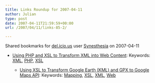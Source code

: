 ```yaml
---
title: Links Roundup for 2007-04-11
author: Julian
type: post
date: 2007-04-11T21:59:59+00:00
url: /2007/04/11/links-85-2/

---
```

Shared bookmarks for [del.icio.us][1] user  [Synesthesia][2] on 2007-04-11

  * [Using PHP and XSL to Transform XML into Web Content][3]: 
    Keywords: [XML][4], [PHP][5], [XSL][6]</li> 
    
      * [Using XSL to Transform Google Earth (KML) and GPX to Google Maps API][7]: 
        Keywords: [Mapping][8], [XSL][6], [XML][4], [Web][9]</li> </ul>

 [1]: http://del.icio.us/
 [2]: http://del.icio.us/synesthesia
 [3]: http://devzone.zend.com/node/view/id/1302 "http://devzone.zend.com/node/view/id/1302"
 [4]: http://del.icio.us/synesthesia/XML
 [5]: http://del.icio.us/synesthesia/PHP
 [6]: http://del.icio.us/synesthesia/XSL
 [7]: http://cse-mjmcl.cse.bris.ac.uk/blog/2005/07/26/1122414882406.html "http://cse-mjmcl.cse.bris.ac.uk/blog/2005/07/26/1122414882406.html"
 [8]: http://del.icio.us/synesthesia/Mapping
 [9]: http://del.icio.us/synesthesia/Web